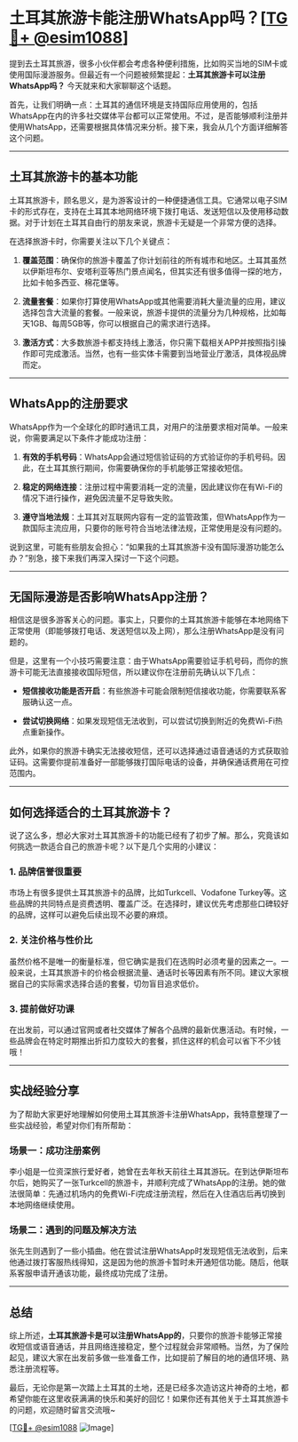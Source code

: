 # 土耳其旅游卡能注册WhatsApp吗？[[TG💪+ @esim1088](https://t.me/s/esim1088)]

提到去土耳其旅游，很多小伙伴都会考虑各种便利措施，比如购买当地的SIM卡或使用国际漫游服务。但最近有一个问题被频繁提起：**土耳其旅游卡可以注册WhatsApp吗？** 今天就来和大家聊聊这个话题。

首先，让我们明确一点：土耳其的通信环境是支持国际应用使用的，包括WhatsApp在内的许多社交媒体平台都可以正常使用。不过，是否能够顺利注册并使用WhatsApp，还需要根据具体情况来分析。接下来，我会从几个方面详细解答这个问题。

---

## 土耳其旅游卡的基本功能

土耳其旅游卡，顾名思义，是为游客设计的一种便捷通信工具。它通常以电子SIM卡的形式存在，支持在土耳其本地网络环境下拨打电话、发送短信以及使用移动数据。对于计划在土耳其自由行的朋友来说，旅游卡无疑是一个非常方便的选择。

在选择旅游卡时，你需要关注以下几个关键点：

1. **覆盖范围**：确保你的旅游卡覆盖了你计划前往的所有城市和地区。土耳其虽然以伊斯坦布尔、安塔利亚等热门景点闻名，但其实还有很多值得一探的地方，比如卡帕多西亚、棉花堡等。
   
2. **流量套餐**：如果你打算使用WhatsApp或其他需要消耗大量流量的应用，建议选择包含大流量的套餐。一般来说，旅游卡提供的流量分为几种规格，比如每天1GB、每周5GB等，你可以根据自己的需求进行选择。

3. **激活方式**：大多数旅游卡都支持线上激活，你只需下载相关APP并按照指引操作即可完成激活。当然，也有一些实体卡需要到当地营业厅激活，具体视品牌而定。

---

## WhatsApp的注册要求

WhatsApp作为一个全球化的即时通讯工具，对用户的注册要求相对简单。一般来说，你需要满足以下条件才能成功注册：

1. **有效的手机号码**：WhatsApp会通过短信验证码的方式验证你的手机号码。因此，在土耳其旅行期间，你需要确保你的手机能够正常接收短信。

2. **稳定的网络连接**：注册过程中需要消耗一定的流量，因此建议你在有Wi-Fi的情况下进行操作，避免因流量不足导致失败。

3. **遵守当地法规**：土耳其对互联网内容有一定的监管政策，但WhatsApp作为一款国际主流应用，只要你的账号符合当地法律法规，正常使用是没有问题的。

说到这里，可能有些朋友会担心：“如果我的土耳其旅游卡没有国际漫游功能怎么办？”别急，接下来我们再深入探讨一下这个问题。

---

## 无国际漫游是否影响WhatsApp注册？

相信这是很多游客关心的问题。事实上，只要你的土耳其旅游卡能够在本地网络下正常使用（即能够拨打电话、发送短信以及上网），那么注册WhatsApp是没有问题的。

但是，这里有一个小技巧需要注意：由于WhatsApp需要验证手机号码，而你的旅游卡可能无法直接接收国际短信，所以建议你在注册前先确认以下几点：

- **短信接收功能是否开启**：有些旅游卡可能会限制短信接收功能，你需要联系客服确认这一点。
  
- **尝试切换网络**：如果发现短信无法收到，可以尝试切换到附近的免费Wi-Fi热点重新操作。

此外，如果你的旅游卡确实无法接收短信，还可以选择通过语音通话的方式获取验证码。这需要你提前准备好一部能够拨打国际电话的设备，并确保通话费用在可控范围内。

---

## 如何选择适合的土耳其旅游卡？

说了这么多，想必大家对土耳其旅游卡的功能已经有了初步了解。那么，究竟该如何挑选一款适合自己的旅游卡呢？以下是几个实用的小建议：

### 1. 品牌信誉很重要

市场上有很多提供土耳其旅游卡的品牌，比如Turkcell、Vodafone Turkey等。这些品牌的共同特点是资费透明、覆盖广泛。在选择时，建议优先考虑那些口碑较好的品牌，这样可以避免后续出现不必要的麻烦。

### 2. 关注价格与性价比

虽然价格不是唯一的衡量标准，但它确实是我们在选购时必须考量的因素之一。一般来说，土耳其旅游卡的价格会根据流量、通话时长等因素有所不同。建议大家根据自己的实际需求选择合适的套餐，切勿盲目追求低价。

### 3. 提前做好功课

在出发前，可以通过官网或者社交媒体了解各个品牌的最新优惠活动。有时候，一些品牌会在特定时期推出折扣力度较大的套餐，抓住这样的机会可以省下不少钱哦！

---

## 实战经验分享

为了帮助大家更好地理解如何使用土耳其旅游卡注册WhatsApp，我特意整理了一些实战经验，希望对你们有所帮助：

### 场景一：成功注册案例

李小姐是一位资深旅行爱好者，她曾在去年秋天前往土耳其游玩。在到达伊斯坦布尔后，她购买了一张Turkcell的旅游卡，并顺利完成了WhatsApp的注册。她的做法很简单：先通过机场内的免费Wi-Fi完成注册流程，然后在入住酒店后再切换到本地网络继续使用。

### 场景二：遇到的问题及解决方法

张先生则遇到了一些小插曲。他在尝试注册WhatsApp时发现短信无法收到，后来他通过拨打客服热线得知，这是因为他的旅游卡暂时未开通短信功能。随后，他联系客服申请开通该功能，最终成功完成了注册。

---

## 总结

综上所述，**土耳其旅游卡是可以注册WhatsApp的**，只要你的旅游卡能够正常接收短信或语音通话，并且网络连接稳定，整个过程就会非常顺畅。当然，为了保险起见，建议大家在出发前多做一些准备工作，比如提前了解目的地的通信环境、熟悉注册流程等。

最后，无论你是第一次踏上土耳其的土地，还是已经多次造访这片神奇的土地，都希望你能在这里收获满满的快乐和美好的回忆！如果你还有其他关于土耳其旅游卡的问题，欢迎随时留言交流哦~

[[TG💪+ @esim1088](https://t.me/s/esim1088) ![Image](https://i.postimg.cc/4NQfJmqS/Snipaste-2025-05-13-00-14-12.png)]